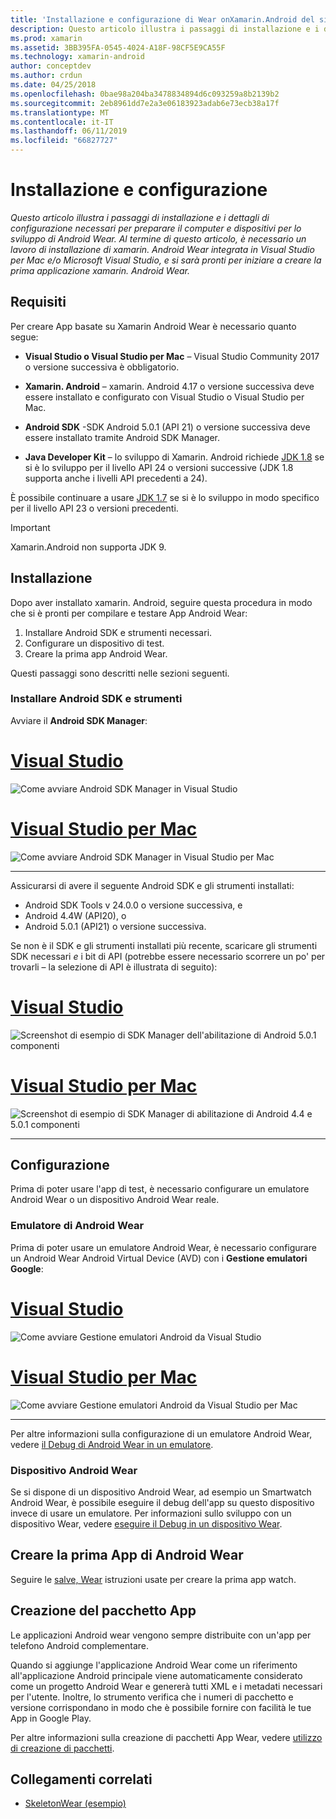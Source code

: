 ```yaml
---
title: 'Installazione e configurazione di Wear onXamarin.Android del sistema operativo '
description: Questo articolo illustra i passaggi di installazione e i dettagli di configurazione necessari per preparare il computer e dispositivi per lo sviluppo di Android Wear. Al termine di questo articolo, è necessario un lavoro di installazione di xamarin. Android Wear integrata in Visual Studio per Mac e/o Microsoft Visual Studio, e si sarà pronti per iniziare a creare la prima applicazione xamarin. Android Wear.
ms.prod: xamarin
ms.assetid: 3BB395FA-0545-4024-A18F-98CF5E9CA55F
ms.technology: xamarin-android
author: conceptdev
ms.author: crdun
ms.date: 04/25/2018
ms.openlocfilehash: 0bae98a204ba3478834894d6c093259a8b2139b2
ms.sourcegitcommit: 2eb8961dd7e2a3e06183923adab6e73ecb38a17f
ms.translationtype: MT
ms.contentlocale: it-IT
ms.lasthandoff: 06/11/2019
ms.locfileid: "66827727"
---
```

# <a name="setup-and-installation"></a>Installazione e configurazione

_Questo articolo illustra i passaggi di installazione e i dettagli di configurazione necessari per preparare il computer e dispositivi per lo sviluppo di Android Wear. Al termine di questo articolo, è necessario un lavoro di installazione di xamarin. Android Wear integrata in Visual Studio per Mac e/o Microsoft Visual Studio, e si sarà pronti per iniziare a creare la prima applicazione xamarin. Android Wear._

## <a name="requirements"></a>Requisiti

Per creare App basate su Xamarin Android Wear è necessario quanto segue:

-   **Visual Studio o Visual Studio per Mac** &ndash; Visual Studio Community 2017 o versione successiva è obbligatorio.

-   **Xamarin. Android** &ndash; xamarin. Android 4.17 o versione successiva deve essere installato e configurato con Visual Studio o Visual Studio per Mac.

-   **Android SDK** -SDK Android 5.0.1 (API 21) o versione successiva deve essere installato tramite Android SDK Manager.

-   **Java Developer Kit** &ndash; lo sviluppo di Xamarin. Android richiede [JDK 1.8](https://www.oracle.com/technetwork/java/javase/downloads/jdk8-downloads-2133151.html) se si è lo sviluppo per il livello API 24 o versioni successive (JDK 1.8 supporta anche i livelli API precedenti a 24).

È possibile continuare a usare [JDK 1.7](https://www.oracle.com/technetwork/java/javase/downloads/jdk7-downloads-1880260.html) se si è lo sviluppo in modo specifico per il livello API 23 o versioni precedenti.

> [!IMPORTANT]
> Xamarin.Android non supporta JDK 9.

## <a name="installation"></a>Installazione

Dopo aver installato xamarin. Android, seguire questa procedura in modo che si è pronti per compilare e testare App Android Wear: 

1.  Installare Android SDK e strumenti necessari.
2.  Configurare un dispositivo di test.
3.  Creare la prima app Android Wear.

Questi passaggi sono descritti nelle sezioni seguenti.


### <a name="install-android-sdk-and-tools"></a>Installare Android SDK e strumenti 

Avviare il **Android SDK Manager**: 

# <a name="visual-studiotabwindows"></a>[Visual Studio](#tab/windows)

![Come avviare Android SDK Manager in Visual Studio](installation-images/vs/sdk-menu.png)

# <a name="visual-studio-for-mactabmacos"></a>[Visual Studio per Mac](#tab/macos)

![Come avviare Android SDK Manager in Visual Studio per Mac](installation-images/xs/sdk-menu.png)

-----


Assicurarsi di avere il seguente Android SDK e gli strumenti installati:

* Android SDK Tools v 24.0.0 o versione successiva, e
* Android 4.4W (API20), o
* Android 5.0.1 (API21) o versione successiva.

Se non è il SDK e gli strumenti installati più recente, scaricare gli strumenti SDK necessari *e* i bit di API (potrebbe essere necessario scorrere un po' per trovarli &ndash; la selezione di API è illustrata di seguito): 

# <a name="visual-studiotabwindows"></a>[Visual Studio](#tab/windows)

![Screenshot di esempio di SDK Manager dell'abilitazione di Android 5.0.1 componenti](installation-images/vs/sdk-select.png)

# <a name="visual-studio-for-mactabmacos"></a>[Visual Studio per Mac](#tab/macos)

![Screenshot di esempio di SDK Manager di abilitazione di Android 4.4 e 5.0.1 componenti](installation-images/xs/sdk-select.png)

-----


## <a name="configuration"></a>Configurazione

Prima di poter usare l'app di test, è necessario configurare un emulatore Android Wear o un dispositivo Android Wear reale. 


### <a name="android-wear-emulator"></a>Emulatore di Android Wear

Prima di poter usare un emulatore Android Wear, è necessario configurare un Android Wear Android Virtual Device (AVD) con i **Gestione emulatori Google**:

# <a name="visual-studiotabwindows"></a>[Visual Studio](#tab/windows)

![Come avviare Gestione emulatori Android da Visual Studio](installation-images/vs/emulator-menu.png)

# <a name="visual-studio-for-mactabmacos"></a>[Visual Studio per Mac](#tab/macos)

![Come avviare Gestione emulatori Android da Visual Studio per Mac](installation-images/xs/emulator-menu.png)

-----

Per altre informazioni sulla configurazione di un emulatore Android Wear, vedere [il Debug di Android Wear in un emulatore](~/android/wear/deploy-test/debug-on-emulator.md).


### <a name="android-wear-device"></a>Dispositivo Android Wear

Se si dispone di un dispositivo Android Wear, ad esempio un Smartwatch Android Wear, è possibile eseguire il debug dell'app su questo dispositivo invece di usare un emulatore. Per informazioni sullo sviluppo con un dispositivo Wear, vedere [eseguire il Debug in un dispositivo Wear](~/android/wear/deploy-test/debug-on-device.md).


## <a name="create-your-first-android-wear-app"></a>Creare la prima App di Android Wear

Seguire le [salve, Wear](~/android/wear/get-started/hello-wear.md) istruzioni usate per creare la prima app watch.


## <a name="packaging-your-app"></a>Creazione del pacchetto App

Le applicazioni Android wear vengono sempre distribuite con un'app per telefono Android complementare. 

Quando si aggiunge l'applicazione Android Wear come un riferimento all'applicazione Android principale viene automaticamente considerato come un progetto Android Wear e genererà tutti XML e i metadati necessari per l'utente. Inoltre, lo strumento verifica che i numeri di pacchetto e versione corrispondano in modo che è possibile fornire con facilità le tue App in Google Play. 

Per altre informazioni sulla creazione di pacchetti App Wear, vedere [utilizzo di creazione di pacchetti](~/android/wear/deploy-test/packaging.md).


## <a name="related-links"></a>Collegamenti correlati

- [SkeletonWear (esempio)](https://developer.xamarin.com/samples/monodroid/wear/SkeletonWear/)
